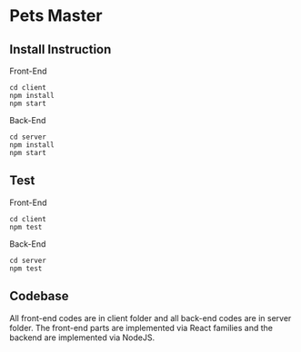# Pets Master

## Install Instruction

Front-End

```
cd client
npm install
npm start
```

Back-End

```
cd server
npm install
npm start
```

## Test

Front-End

```
cd client
npm test
```

Back-End

```
cd server
npm test
```

## Codebase

All front-end codes are in client folder and all back-end codes are in server folder. The front-end parts are implemented via React families and the backend are implemented via NodeJS.
